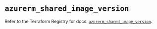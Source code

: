 # `azurerm_shared_image_version`

Refer to the Terraform Registry for docs: [`azurerm_shared_image_version`](https://registry.terraform.io/providers/hashicorp/azurerm/3.106.1/docs/resources/shared_image_version).
